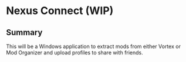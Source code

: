 # Nexus Connect (WIP)

## Summary

This will be a Windows application to extract mods from either Vortex or Mod Organizer and upload profiles to share with friends.
